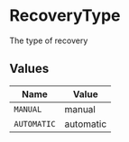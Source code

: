 # RecoveryType

The type of recovery


## Values

| Name        | Value       |
| ----------- | ----------- |
| `MANUAL`    | manual      |
| `AUTOMATIC` | automatic   |